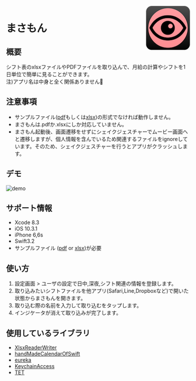 <img src="masamon/masamon/Assets.xcassets/AppIcon.appiconset/Icon120.png" align="right" />

まさもん
====

## 概要
シフト表のxlsxファイルやPDFファイルを取り込んで、月給の計算やシフトを1日単位で簡単に見ることができます。  
注)アプリ名は中身と全く関係ありません:bow:

## 注意事項
* サンプルファイル([pdf](https://github.com/kentaiwami/masamon/blob/master/masamon/sampleshift.pdf)もしくは[xlsx](https://github.com/kentaiwami/masamon/blob/master/masamon/sampleshift.xlsx))の形式でなければ動作しません。
* まさもんは.pdfか.xlsxにしか対応していません。
* まさもん起動後、画面遷移をせずにシェイクジェスチャーでムービー画面へと遷移しますが、個人情報を含んでいるため関連するファイルをignoreしています。そのため、シェイクジェスチャーを行うとアプリがクラッシュします。

## デモ
![demo](https://github.com/kentaiwami/masamon/blob/master/demo.gif)
## サポート情報
* Xcode 8.3
* iOS 10.3.1
* iPhone 6,6s
* Swift3.2
* サンプルファイル ([pdf](https://github.com/kentaiwami/masamon/blob/master/masamon/sampleshift.pdf) or [xlsx](https://github.com/kentaiwami/masamon/blob/master/masamon/sampleshift.xlsx))が必要

## 使い方
1. 設定画面 > ユーザの設定で日中,深夜,シフト関連の情報を登録します。
2. 取り込みたいシフトファイルを他アプリ(Safari,Line,Dropboxなど)で開いた状態からまさもんを開きます。
3. 取り込む際の名前を入力して取り込むをタップします。
4. インジケータが消えて取り込みが完了します。

## 使用しているライブラリ
* [XlsxReaderWriter](https://github.com/renebigot/XlsxReaderWriter)
* [handMadeCalendarOfSwift](https://github.com/fumiyasac/handMadeCalendarOfSwift)
* [eureka](https://github.com/xmartlabs/Eureka)
* [KeychainAccess](https://github.com/kishikawakatsumi/KeychainAccess/)
* [TET](http://www.infotek.co.jp/pdflib/pdflib_download.html#TET)
